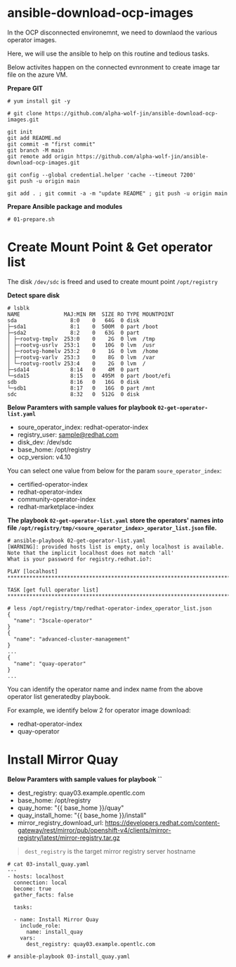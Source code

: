 # ansible-download-ocp-images

In the OCP disconnected environemnt, we need to downlaod the various operator images.

Here, we will use the ansible to help on this routine and tedious tasks.

Below activites happen on the connected evnronment to create image tar file on the azure VM.

**Prepare GIT**
```
# yum install git -y

# git clone https://github.com/alpha-wolf-jin/ansible-download-ocp-images.git
```

```
git init
git add README.md
git commit -m "first commit"
git branch -M main
git remote add origin https://github.com/alpha-wolf-jin/ansible-download-ocp-images.git

git config --global credential.helper 'cache --timeout 7200'
git push -u origin main

git add . ; git commit -a -m "update README" ; git push -u origin main
```

**Prepare Ansible package and modules**
```
# 01-prepare.sh
```

# Create Mount Point & Get operator list

The disk `/dev/sdc` is freed and used to create mount point `/opt/registry`

**Detect spare disk**
```
# lsblk
NAME              MAJ:MIN RM  SIZE RO TYPE MOUNTPOINT
sda                 8:0    0   64G  0 disk 
├─sda1              8:1    0  500M  0 part /boot
├─sda2              8:2    0   63G  0 part 
│ ├─rootvg-tmplv  253:0    0    2G  0 lvm  /tmp
│ ├─rootvg-usrlv  253:1    0   10G  0 lvm  /usr
│ ├─rootvg-homelv 253:2    0    1G  0 lvm  /home
│ ├─rootvg-varlv  253:3    0    8G  0 lvm  /var
│ └─rootvg-rootlv 253:4    0    2G  0 lvm  /
├─sda14             8:14   0    4M  0 part 
└─sda15             8:15   0  495M  0 part /boot/efi
sdb                 8:16   0   16G  0 disk 
└─sdb1              8:17   0   16G  0 part /mnt
sdc                 8:32   0  512G  0 disk 

```

**Below Paramters with sample values for playbook `02-get-operator-list.yaml`**

- soure_operator_index: redhat-operator-index
- registry_user: sample@redhat.com
- disk_dev: /dev/sdc
- base_home: /opt/registry
- ocp_version: v4.10

You can select one value from below for the param `soure_operator_index`:

- certified-operator-index
- redhat-operator-index
- community-operator-index
- redhat-marketplace-index

**The playbook `02-get-operator-list.yaml` store the operators' names into file `/opt/registry/tmp/<soure_operator_index>_operator_list.json` file.**

```
# ansible-playbook 02-get-operator-list.yaml 
[WARNING]: provided hosts list is empty, only localhost is available. Note that the implicit localhost does not match 'all'
What is your password for registry.redhat.io?: 

PLAY [localhost] ****************************************************************************************************************************************************************************

TASK [get full operator list] ***************************************************************************************************************************************************************

# less /opt/registry/tmp/redhat-operator-index_operator_list.json
{
  "name": "3scale-operator"
}
{
  "name": "advanced-cluster-management"
}
...
{
  "name": "quay-operator"
}
...

```

You can identify the operator name and index name from the above operator list generatedby playbook.

For example, we identify below 2 for operator image download:

- redhat-operator-index
- quay-operator

# Install Mirror Quay


**Below Paramters with sample values for playbook ``**

- dest_registry: quay03.example.opentlc.com
- base_home: /opt/registry
- quay_home: "{{ base_home }}/quay"
- quay_install_home: "{{ base_home }}/install"
- mirror_registry_download_url: https://developers.redhat.com/content-gateway/rest/mirror/pub/openshift-v4/clients/mirror-registry/latest/mirror-registry.tar.gz

> `dest_registry` is the target mirror registry server hostname


```
# cat 03-install_quay.yaml 
---
- hosts: localhost
  connection: local
  become: true
  gather_facts: false

  tasks:

  - name: Install Mirror Quay
    include_role:
      name: install_quay
    vars:
      dest_registry: quay03.example.opentlc.com

# ansible-playbook 03-install_quay.yaml 
```
